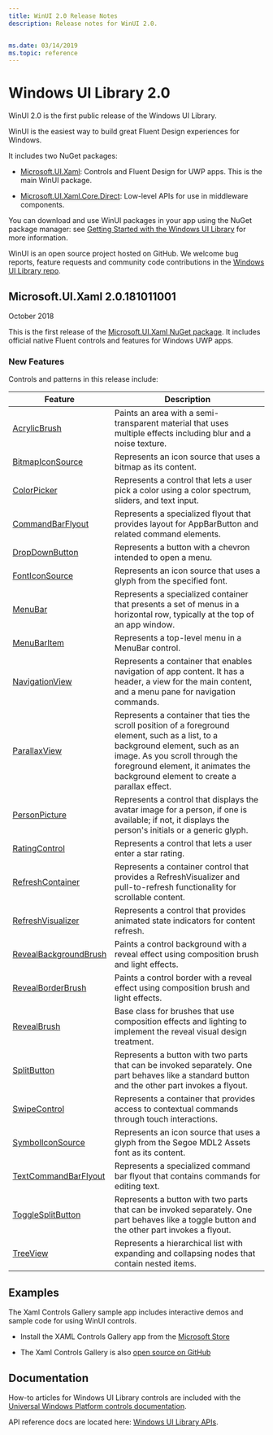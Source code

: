 ```yaml
---
title: WinUI 2.0 Release Notes
description: Release notes for WinUI 2.0.


ms.date: 03/14/2019
ms.topic: reference
---
```


# Windows UI Library 2.0

WinUI 2.0 is the first public release of the Windows UI Library.

WinUI is the easiest way to build great Fluent Design experiences for Windows.

It includes two NuGet packages:

* [Microsoft.UI.Xaml](https://www.nuget.org/packages/Microsoft.UI.Xaml): Controls and Fluent Design for UWP apps. This is the main WinUI package.

* [Microsoft.UI.Xaml.Core.Direct](https://www.nuget.org/packages/Microsoft.UI.Xaml.Core.Direct): Low-level APIs for use in middleware components.

You can download and use WinUI packages in your app using the NuGet package manager: see [Getting Started with the Windows UI Library](https://docs.microsoft.com/uwp/toolkits/winui/getting-started) for more information.

WinUI is an open source project hosted on GitHub. We welcome bug reports, feature requests and community code contributions in the [Windows UI Library repo](https://aka.ms/winui).

## Microsoft.UI.Xaml 2.0.181011001

October 2018

This is the first release of the [Microsoft.UI.Xaml NuGet package](https://www.nuget.org/packages/Microsoft.UI.Xaml). It includes official native Fluent controls and features for Windows UWP apps.

### New Features

Controls and patterns in this release include:

| Feature | Description |
| --- | --- |
|[AcrylicBrush]( https://docs.microsoft.com/uwp/api/microsoft.ui.xaml.media.acrylicbrush)| Paints an area with a semi-transparent material that uses multiple effects including blur and a noise texture.|
|[BitmapIconSource]( https://docs.microsoft.com/uwp/api/microsoft.ui.xaml.controls.bitmapiconsource)| Represents an icon source that uses a bitmap as its content.|
|[ColorPicker]( https://docs.microsoft.com/uwp/api/microsoft.ui.xaml.controls.colorpicker)| Represents a control that lets a user pick a color using a color spectrum, sliders, and text input.|
|[CommandBarFlyout](https://docs.microsoft.com/uwp/api/microsoft.ui.xaml.controls.commandbarflyout)|Represents a specialized flyout that provides layout for AppBarButton and related command elements.|
|[DropDownButton](https://docs.microsoft.com/uwp/api/microsoft.ui.xaml.controls.dropdownbutton)|Represents a button with a chevron intended to open a menu.|
|[FontIconSource ](https://docs.microsoft.com/uwp/api/microsoft.ui.xaml.controls.fonticonsource)|Represents an icon source that uses a glyph from the specified font.|
|[MenuBar](https://docs.microsoft.com/uwp/api/microsoft.ui.xaml.controls.menubar)|Represents a specialized container that presents a set of menus in a horizontal row, typically at the top of an app window.|
|[MenuBarItem](https://docs.microsoft.com/uwp/api/microsoft.ui.xaml.controls.menubaritem)|Represents a top-level menu in a MenuBar control.|
|[NavigationView](https://docs.microsoft.com/uwp/api/microsoft.ui.xaml.controls.navigationview)|Represents a container that enables navigation of app content. It has a header, a view for the main content, and a menu pane for navigation commands.|
|[ParallaxView](https://docs.microsoft.com/uwp/api/microsoft.ui.xaml.controls.parallaxview)|Represents a container that ties the scroll position of a foreground element, such as a list, to a background element, such as an image. As you scroll through the foreground element, it animates the background element to create a parallax effect.|
|[PersonPicture](https://docs.microsoft.com/uwp/api/microsoft.ui.xaml.controls.personpicture)|Represents a control that displays the avatar image for a person, if one is available; if not, it displays the person's initials or a generic glyph.|
|[RatingControl](https://docs.microsoft.com/uwp/api/microsoft.ui.xaml.controls.ratingcontrol)|Represents a control that lets a user enter a star rating.|
|[RefreshContainer](https://docs.microsoft.com/uwp/api/microsoft.ui.xaml.controls.refreshcontainer)|Represents a container control that provides a RefreshVisualizer and pull-to-refresh functionality for scrollable content.|
|[RefreshVisualizer](https://docs.microsoft.com/uwp/api/microsoft.ui.xaml.controls.refreshvisualizer)|Represents a control that provides animated state indicators for content refresh.|
|[RevealBackgroundBrush](https://docs.microsoft.com/uwp/api/microsoft.ui.xaml.media.revealbackgroundbrush)|Paints a control background with a reveal effect using composition brush and light effects.|
|[RevealBorderBrush](https://docs.microsoft.com/uwp/api/microsoft.ui.xaml.media.revealborderbrush)|Paints a control border with a reveal effect using composition brush and light effects.|
|[RevealBrush](https://docs.microsoft.com/uwp/api/microsoft.ui.xaml.media.revealbrush)|Base class for brushes that use composition effects and lighting to implement the reveal visual design treatment.|
|[SplitButton](https://docs.microsoft.com/uwp/api/microsoft.ui.xaml.controls.splitbutton)|Represents a button with two parts that can be invoked separately. One part behaves like a standard button and the other part invokes a flyout.|
|[SwipeControl](https://docs.microsoft.com/uwp/api/microsoft.ui.xaml.controls.swipecontrol)|Represents a container that provides access to contextual commands through touch interactions.|
|[SymbolIconSource](https://docs.microsoft.com/uwp/api/microsoft.ui.xaml.controls.symboliconsource)|Represents an icon source that uses a glyph from the Segoe MDL2 Assets font as its content.|
|[TextCommandBarFlyout](https://docs.microsoft.com/uwp/api/microsoft.ui.xaml.controls.textcommandbarflyout)|Represents a specialized command bar flyout that contains commands for editing text.|
|[ToggleSplitButton](https://docs.microsoft.com/uwp/api/microsoft.ui.xaml.controls.togglesplitbutton)|Represents a button with two parts that can be invoked separately. One part behaves like a toggle button and the other part invokes a flyout.|
|[TreeView](https://docs.microsoft.com/uwp/api/microsoft.ui.xaml.controls.treeview)|Represents a hierarchical list with expanding and collapsing nodes that contain nested items.|

## Examples

The Xaml Controls Gallery sample app includes interactive demos and sample code for using WinUI controls.

* Install the XAML Controls Gallery app from the [Microsoft Store](
https://www.microsoft.com/p/xaml-controls-gallery/9msvh128x2zt)

* The Xaml Controls Gallery is also [open source on GitHub](
https://github.com/Microsoft/Xaml-Controls-Gallery)

## Documentation

How-to articles for Windows UI Library controls are included with the [Universal Windows Platform controls documentation](/windows/uwp/design/controls-and-patterns/).

API reference docs are located here: [Windows UI Library APIs](/uwp/api/overview/winui/).
